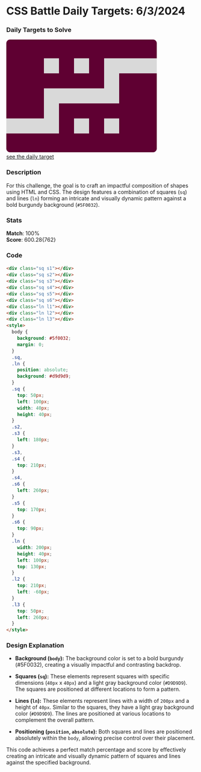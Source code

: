 # CSS Battle Daily Targets: 6/3/2024

### Daily Targets to Solve

![picture of daily target](./images/6.png)  
[see the daily target](https://cssbattle.dev/play/M6tKYFqVaSqkWkh0B6Zt)

### Description

For this challenge, the goal is to craft an impactful composition of shapes using HTML and CSS. The design features a combination of squares (`sq`) and lines (`ln`) forming an intricate and visually dynamic pattern against a bold burgundy background (`#5F0032`).

### Stats

**Match**: 100%  
**Score**: 600.28{762}

### Code

```html
<div class="sq s1"></div>
<div class="sq s2"></div>
<div class="sq s3"></div>
<div class="sq s4"></div>
<div class="sq s5"></div>
<div class="sq s6"></div>
<div class="ln l1"></div>
<div class="ln l2"></div>
<div class="ln l3"></div>
<style>
  body {
    background: #5f0032;
    margin: 0;
  }
  .sq,
  .ln {
    position: absolute;
    background: #d9d9d9;
  }
  .sq {
    top: 50px;
    left: 100px;
    width: 40px;
    height: 40px;
  }
  .s2,
  .s3 {
    left: 180px;
  }
  .s3,
  .s4 {
    top: 210px;
  }
  .s4,
  .s6 {
    left: 260px;
  }
  .s5 {
    top: 170px;
  }
  .s6 {
    top: 90px;
  }
  .ln {
    width: 200px;
    height: 40px;
    left: 100px;
    top: 130px;
  }
  .l2 {
    top: 210px;
    left: -60px;
  }
  .l3 {
    top: 50px;
    left: 260px;
  }
</style>
```

### Design Explanation

- **Background (`body`):** The background color is set to a bold burgundy (#5F0032), creating a visually impactful and contrasting backdrop.

- **Squares (`sq`):** These elements represent squares with specific dimensions (`40px` x `40px`) and a light gray background color (`#D9D9D9`). The squares are positioned at different locations to form a pattern.

- **Lines (`ln`):** These elements represent lines with a width of `200px` and a height of `40px`. Similar to the squares, they have a light gray background color (`#D9D9D9`). The lines are positioned at various locations to complement the overall pattern.

- **Positioning (`position`, `absolute`):** Both squares and lines are positioned absolutely within the `body`, allowing precise control over their placement.

This code achieves a perfect match percentage and score by effectively creating an intricate and visually dynamic pattern of squares and lines against the specified background.
